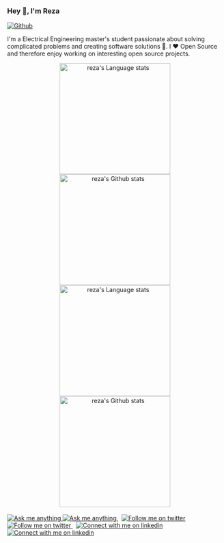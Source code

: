### Hey 👋, I'm Reza

[![Github](https://img.shields.io/github/followers/rezaAdinepour?label=follow&logo=github&link=https%3A%2F%2Fgithub.com%2FrezaAdinepour%2F
)](https://github.com/rezaadinepour)

I'm a Electrical Engineering master's student passionate about solving complicated problems and creating software solutions :robot:. I :heart: Open Source and therefore enjoy working on interesting open source projects.


<!-- Light Mode -->
<div align="center"> 
<a href="https://github.com/anuraghazra/github-readme-stats#gh-light-mode-only">
<img height=259 src="https://github-readme-stats-git-masterrstaa-rickstaa.vercel.app/api/top-langs/?username=rickstaa&layout=compact&langs_count=12&hide_border=true&role=owner,collaborator&theme=default#gh-light-mode-only" alt="reza's Language stats" />
</a>
<a href="https://github.com/anuraghazra/github-readme-stats#gh-light-mode-only">
<img height=259 src="https://github-readme-stats-git-masterrstaa-rickstaa.vercel.app/api?username=rickstaa&show_icons=true&line_height=28&hide_border=true&card_width=347&include_all_commits=true&role=owner,collaborator&show=reviews,discussions_answered&rank_icon=percentile&exclude_repo=github-readme-stats&theme=default#gh-light-mode-only" alt="reza's Github stats" />
</a>
</div>

<!-- Dark Mode -->
<div align="center"> 
<a href="https://github.com/anuraghazra/github-readme-stats#gh-dark-mode-only">
<img height=259 src="https://github-readme-stats-git-masterrstaa-rickstaa.vercel.app/api/top-langs/?username=rezaadinepour&layout=compact&langs_count=12&hide_border=true&role=owner,collaborator&theme=dark&bg_color=000000#gh-dark-mode-only" alt="reza's Language stats" />
</a>
<a href="https://github.com/anuraghazra/github-readme-stats#gh-dark-mode-only">
<img height=259 src="https://github-readme-stats-git-masterrstaa-rickstaa.vercel.app/api?username=rezaadinepour&show_icons=true&line_height=28&hide_border=true&card_width=347&include_all_commits=true&role=owner,collaborator&show=reviews,discussions_answered&rank_icon=percentile&exclude_repo=github-readme-stats&theme=dark&bg_color=000000#gh-dark-mode-only" alt="reza's Github stats" />
</a>
</div>

<br/>


<!-- Social button 2 -->
<!-- Light Mode -->
<a href="https://t.me/era144#gh-light-mode-only">
<img src="https://img.shields.io/badge/message-%40era144-1DA1F2?style=for-the-badge&logo=telegram&labelColor=000&color=3572A5#gh-light-mode-only" alt="Ask me anything">
</a>
<!-- Dark Mode -->
<a href="https://t.me/era144#gh-dark-mode-only">
<img src="https://img.shields.io/badge/message-%40era144-1DA1F2?style=for-the-badge&logo=telegram&labelColor=000&color=FFF#gh-dark-mode-only" alt="Ask me anything">
</a>
&nbsp;
<!-- Social button 3 -->
<!-- Light Mode -->
<a href="https://twitter.com/intent/follow?screen_name=adinep0ur#gh-light-mode-only">
<img src="https://img.shields.io/badge/follow-%40adinep0ur-1DA1F2?style=for-the-badge&logo=twitter&labelColor=000&color=3572A5#gh-light-mode-only" alt="Follow me on twitter" >
</a>
<!-- Dark Mode -->
<a href="https://twitter.com/intent/follow?screen_name=adinep0ur#gh-dark-mode-only">
<img src="https://img.shields.io/badge/follow-%40adinep0ur-1DA1F2?style=for-the-badge&logo=twitter&labelColor=000&color=FFF#gh-dark-mode-only" alt="Follow me on twitter" >
</a>
&nbsp;
<!-- Social button 4 -->
<!-- Light Mode -->
<a href="https://www.linkedin.com/in/rickstaa#gh-light-mode-only">
<img src="https://img.shields.io/badge/LinkedIn-3572A5?style=for-the-badge&logo=linkedin&logoColor=white#gh-light-mode-only" alt="Connect with me on linkedin" >
</a>
<!-- Dark Mode -->
<a href="https://www.linkedin.com/in/rickstaa#gh-dark-mode-only">
<img src="https://img.shields.io/badge/LinkedIn-ffffff?style=for-the-badge&logo=linkedin&logoColor=0690FA#gh-dark-mode-only" alt="Connect with me on linkedin" >
</a>

</div>

<br/>
